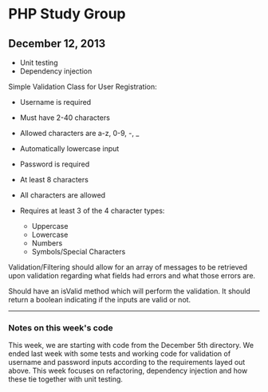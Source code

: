 PHP Study Group
===============

December 12, 2013
----------------

* Unit testing 
* Dependency injection

Simple Validation Class for User Registration:

* Username is required
* Must have 2-40 characters
* Allowed characters are a-z, 0-9, -, _
* Automatically lowercase input

* Password is required
* At least 8 characters
* All characters are allowed
* Requires at least 3 of the 4 character types:
	* Uppercase
	* Lowercase
	* Numbers
	* Symbols/Special Characters
	
Validation/Filtering should allow for an array of messages
to be retrieved upon validation regarding what fields had 
errors and what those errors are.

Should have an isValid method which will perform the 
validation. It should return a boolean indicating if the
inputs are valid or not.

-----------------------------------------------

### Notes on this week's code

This week, we are starting with code from the December 5th directory. We ended last
week with some tests and working code for validation of username and password inputs
according to the requirements layed out above. This week focuses on refactoring,
dependency injection and how these tie together with unit testing.